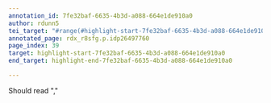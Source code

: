 ```yaml
---
annotation_id: 7fe32baf-6635-4b3d-a088-664e1de910a0
author: rdunn5
tei_target: "#range(#highlight-start-7fe32baf-6635-4b3d-a088-664e1de910a0, #highlight-end-7fe32baf-6635-4b3d-a088-664e1de910a0)"
annotated_page: rdx_r8sfg.p.idp26497760
page_index: 39
target: highlight-start-7fe32baf-6635-4b3d-a088-664e1de910a0
end_target: highlight-end-7fe32baf-6635-4b3d-a088-664e1de910a0

---
```

Should read ","